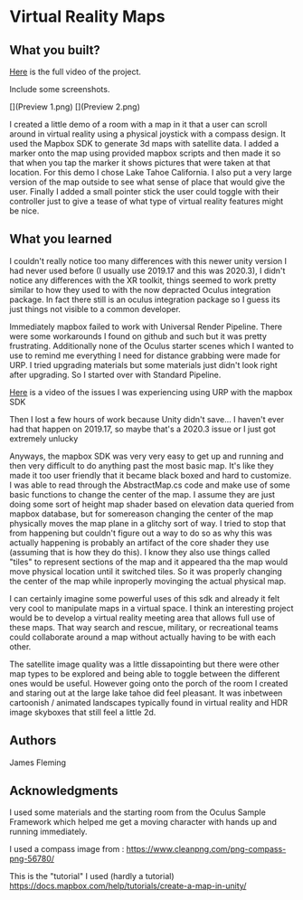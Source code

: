 # Virtual Reality Maps 


## What you built? 

[Here](https://drive.google.com/file/d/1BVI_sUoJLSAAz9lWY9VyjIrlZ_J9pcT9/view?usp=sharing) is the full video of the project. 

Include some screenshots.

[](Preview 1.png)
[](Preview 2.png)

I created a little demo of a room with a map in it that a user can scroll around in virtual reality using a physical joystick with a compass design. It used the Mapbox SDK to generate 3d maps with satellite data. I added a marker onto the map using provided mapbox scripts and then made it so that when you tap the marker it shows pictures that were taken at that location. For this demo I chose Lake Tahoe California.  I also put a very large version of the map outside to see what sense of place that would give the user. Finally I added a small pointer stick the user could toggle with their controller just to give a tease of what type of virtual reality features might be nice. 

## What you learned

I couldn't really notice too many differences with this newer unity version I had never used before (I usually use 2019.17 and this was 2020.3), I didn't notice any differences with the XR toolkit, things seemed to work pretty similar to how they used to with the now depracted Oculus integration package. In fact there still is an oculus integration package so I guess its just things not visible to a common developer. 

Immediately mapbox failed to work with Universal Render Pipeline. There were some workarounds I found on github and such but it was pretty frustrating. Additionally none of the Oculus starter scenes which I wanted to use to remind me everything I need for distance grabbing were made for URP. I tried upgrading materials but some materials just didn't look right after upgrading. So I started over with Standard Pipeline.

[Here](https://drive.google.com/file/d/151UgOTYEX5MHRy5lbHFl1-75C6ausnJg/view?usp=sharing ) is a video of the issues I was experiencing using URP with the mapbox SDK 





Then I lost a few hours of work because Unity didn't save... I haven't ever had that happen on 2019.17, so maybe that's a 2020.3 issue or I just got extremely unlucky 

Anyways, the mapbox SDK was very very easy to get up and running and then very difficult to do anything past the most basic map. It's like they made it too user friendly that it became black boxed and hard to customize. I was able to read through the AbstractMap.cs code and make use of some basic functions to change the center of the map. I assume they are just doing some sort of height map shader based on elevation data queried from mapbox database, but for somereason changing the center of the map physically moves the map plane in a glitchy sort of way. I tried to stop that from happening but couldn't figure out a way to do so as why this was actually happening is probably an artifact of the core shader they use (assuming that is how they do this). I know they also use things called "tiles" to represent sections of the map and it appeared tha the map would move physical location until it switched tiles. So it was properly changing the center of the map while inproperly movinging the actual physical map.


I can certainly imagine some powerful uses of this sdk and already it felt very cool to manipulate maps in a virtual space. I think an interesting project would be to develop a virtual reality meeting area that allows full use of these maps. That way search and rescue, military, or recreational teams could collaborate around a map without actually having to be with each other. 

The satellite image quality was a little dissapointing but there were other map types to be explored and being able to toggle between the different ones would be useful. However going onto the porch of the room I created and staring out at the large lake tahoe did feel pleasant. It was inbetween cartoonish / animated landscapes typically found in virtual reality and HDR image skyboxes that still feel a little 2d. 

## Authors

James Fleming

## Acknowledgments

I used some materials and the starting room from the Oculus Sample Framework which helped me get a moving character with hands up and running immediately. 

I used a compass image from : 
https://www.cleanpng.com/png-compass-png-56780/

This is the "tutorial" I used (hardly a tutorial)
https://docs.mapbox.com/help/tutorials/create-a-map-in-unity/
